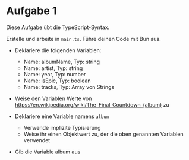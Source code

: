 # Aufgabe 1

Diese Aufgabe übt die TypeScript-Syntax.

Erstelle und arbeite in `main.ts`. Führe deinen Code mit Bun aus.

- Deklariere die folgenden Variablen:
    - Name: albumName, Typ: string
    - Name: artist, Typ: string
    - Name: year, Typ: number
    - Name: isEpic, Typ: boolean
    - Name: tracks, Typ: Array von Strings

- Weise den Variablen Werte von https://en.wikipedia.org/wiki/The_Final_Countdown_(album) zu

- Deklariere eine Variable namens `album`
    - Verwende implizite Typisierung
    - Weise ihr einen Objektwert zu, der die oben genannten Variablen verwendet

- Gib die Variable album aus
